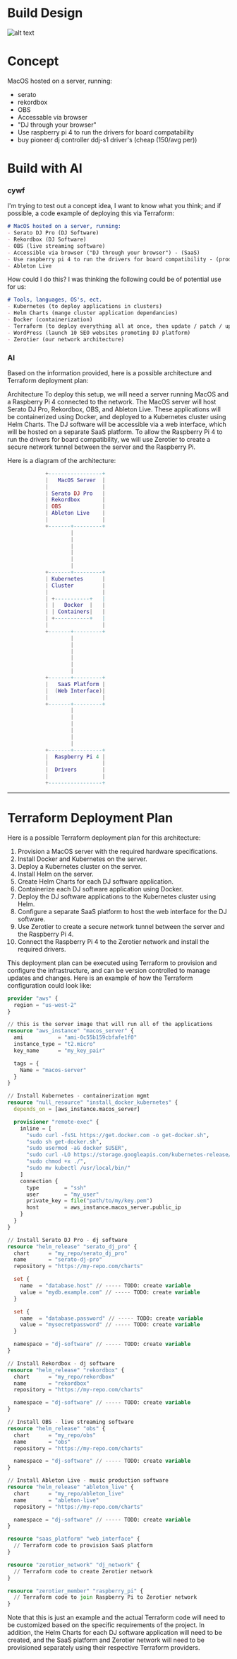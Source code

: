 # Build Design 

![alt text](https://cdn.discordapp.com/attachments/1055231169479843870/1084546095994109982/cywf_DJ_headphones_icon_Club_EDM_Electronic_Music_Vibes_Animate_b617ae11-dc5a-49a5-9ba0-43a0a24ef507.png)

# Concept 

MacOS hosted on a server, running:
- serato 
- rekordbox
- OBS
- Accessable via browser
- "DJ through your browser"
- Use raspberry pi 4 to run the drivers for board compatability
- buy pioneer dj controller ddj-s1 driver's (cheap (150/avg per))

# Build with AI

### cywf

I'm trying to test out a concept idea, I want to know what you think; and if possible, a code example of deploying this via Terraform:

```md
# MacOS hosted on a server, running:
- Serato DJ Pro (DJ Software)
- Rekordbox (DJ Software)
- OBS (live streaming software)
- Accessible via browser ("DJ through your browser") - (SaaS)
- Use raspberry pi 4 to run the drivers for board compatibility - (product to go with SaaS)
- Ableton Live
```
How could I do this? I was thinking the following could be of potential use for us:

```md
# Tools, languages, OS's, ect.
- Kubernetes (to deploy applications in clusters)
- Helm Charts (mange cluster application dependancies)
- Docker (containerization)
- Terraform (to deploy everything all at once, then update / patch / upgrade via VCS)
- WordPress (launch 10 SEO websites promoting DJ platform)
- Zerotier (our network architecture)
```

### AI

Based on the information provided, here is a possible architecture and Terraform deployment plan:

Architecture
To deploy this setup, we will need a server running MacOS and a Raspberry Pi 4 connected to the network. The MacOS server will host Serato DJ Pro, Rekordbox, OBS, and Ableton Live. These applications will be containerized using Docker, and deployed to a Kubernetes cluster using Helm Charts. The DJ software will be accessible via a web interface, which will be hosted on a separate SaaS platform. To allow the Raspberry Pi 4 to run the drivers for board compatibility, we will use Zerotier to create a secure network tunnel between the server and the Raspberry Pi.

Here is a diagram of the architecture:

```lua
            +-----------------+
            |   MacOS Server  |
            |                 |
            | Serato DJ Pro   |
            | Rekordbox       |
            | OBS             |
            | Ableton Live    |
            |                 |
            +-------+---------+
                    |
                    |
                    |
                    |
                    |
                    |
            +-------+---------+
            | Kubernetes      |
            | Cluster         |
            |                 |
            | +-----------+   |
            | |   Docker  |   |
            | | Containers|   |
            | +-----------+   |
            |                 |
            +-------+---------+
                    |
                    |
                    |
                    |
                    |
                    |
            +-------+---------+
            |   SaaS Platform |
            |  (Web Interface)|
            |                 |
            +-------+---------+
                    |
                    |
                    |
                    |
                    |
                    |
            +-------+---------+
            |  Raspberry Pi 4 |
            |                 |
            |  Drivers        |
            |                 |
            +-----------------+
```

--- 

# Terraform Deployment Plan

Here is a possible Terraform deployment plan for this architecture:

1. Provision a MacOS server with the required hardware specifications.
2. Install Docker and Kubernetes on the server.
3. Deploy a Kubernetes cluster on the server.
4. Install Helm on the server.
5. Create Helm Charts for each DJ software application.
6. Containerize each DJ software application using Docker.
7. Deploy the DJ software applications to the Kubernetes cluster using Helm.
8. Configure a separate SaaS platform to host the web interface for the DJ software.
9. Use Zerotier to create a secure network tunnel between the server and the Raspberry Pi 4.
10. Connect the Raspberry Pi 4 to the Zerotier network and install the required drivers.

This deployment plan can be executed using Terraform to provision and configure the infrastructure, and can be version controlled to manage updates and changes. Here is an example of how the Terraform configuration could look like:

```tf
provider "aws" {
  region = "us-west-2"
}

// this is the server image that will run all of the applications
resource "aws_instance" "macos_server" {
  ami           = "ami-0c55b159cbfafe1f0"
  instance_type = "t2.micro"
  key_name      = "my_key_pair"

  tags = {
    Name = "macos-server"
  }
}

// Install Kubernetes - containerization mgmt
resource "null_resource" "install_docker_kubernetes" {
  depends_on = [aws_instance.macos_server]

  provisioner "remote-exec" {
    inline = [
      "sudo curl -fsSL https://get.docker.com -o get-docker.sh",
      "sudo sh get-docker.sh",
      "sudo usermod -aG docker $USER",
      "sudo curl -LO https://storage.googleapis.com/kubernetes-release/release/$(curl -s https://storage.googleapis.com/kubernetes-release/release/stable.txt)/bin/darwin/amd64/kubectl",
      "sudo chmod +x ./",
      "sudo mv kubectl /usr/local/bin/"
    ]
    connection {
      type        = "ssh"
      user        = "my_user"
      private_key = file("path/to/my/key.pem")
      host        = aws_instance.macos_server.public_ip
    }
  }
}

// Install Serato DJ Pro - dj software
resource "helm_release" "serato_dj_pro" {
  chart      = "my_repo/serato_dj_pro"
  name       = "serato-dj-pro"
  repository = "https://my-repo.com/charts"

  set {
    name  = "database.host" // ----- TODO: create variable 
    value = "mydb.example.com" // ----- TODO: create variable 
  }

  set {
    name  = "database.password" // ----- TODO: create variable
    value = "mysecretpassword" // ----- TODO: create variable
  }

  namespace = "dj-software" // ----- TODO: create variable
}

// Install Rekordbox - dj software
resource "helm_release" "rekordbox" {
  chart      = "my_repo/rekordbox"
  name       = "rekordbox"
  repository = "https://my-repo.com/charts"

  namespace = "dj-software" // ----- TODO: create variable
}

// Install OBS - live streaming software
resource "helm_release" "obs" {
  chart      = "my_repo/obs"
  name       = "obs"
  repository = "https://my-repo.com/charts"

  namespace = "dj-software" // ----- TODO: create variable
}

// Install Ableton Live - music production software
resource "helm_release" "ableton_live" {
  chart      = "my_repo/ableton_live"
  name       = "ableton-live"
  repository = "https://my-repo.com/charts"

  namespace = "dj-software" // ----- TODO: create variable
}

resource "saas_platform" "web_interface" {
  // Terraform code to provision SaaS platform
}

resource "zerotier_network" "dj_network" {
  // Terraform code to create Zerotier network
}

resource "zerotier_member" "raspberry_pi" {
  // Terraform code to join Raspberry Pi to Zerotier network
}
```

Note that this is just an example and the actual Terraform code will need to be customized based on the specific requirements of the project. In addition, the Helm Charts for each DJ software application will need to be created, and the SaaS platform and Zerotier network will need to be provisioned separately using their respective Terraform providers.